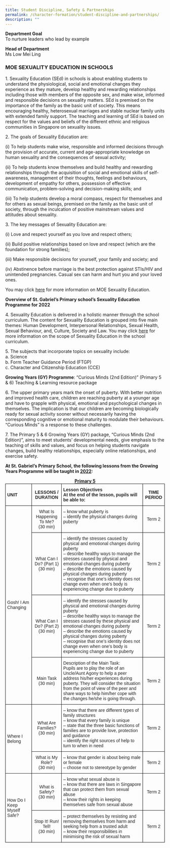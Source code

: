 ```yaml
---
title: Student Discipline, Safety & Partnerships
permalink: /character-formation/student-discipline-and-partnerships/
description: ""
---
```

**Department Goal**   
To nurture leaders who lead by example  
  
**Head of Department**  
Ms Low Mei Ling  

### MOE SEXUALITY EDUCATION IN SCHOOLS

1\. Sexuality Education (SEd) in schools is about enabling students to understand the physiological, social and emotional changes they experience as they mature, develop healthy and rewarding relationships including those with members of the opposite sex, and make wise, informed and responsible decisions on sexuality matters. SEd is premised on the importance of the family as the basic unit of society. This means encouraging healthy, heterosexual marriages and stable nuclear family units with extended family support. The teaching and learning of SEd is based on respect for the values and beliefs of the different ethnic and religious communities in Singapore on sexuality issues.

2\. The goals of Sexuality Education are:

(i) To help students make wise, responsible and informed decisions through the provision of accurate, current and age-appropriate knowledge on human sexuality and the consequences of sexual activity;

(ii) To help students know themselves and build healthy and rewarding relationships through the acquisition of social and emotional skills of self-awareness, management of their thoughts, feelings and behaviours, development of empathy for others, possession of effective communication, problem-solving and decision-making skills; and

(iii) To help students develop a moral compass, respect for themselves and for others as sexual beings, premised on the family as the basic unit of society, through the inculcation of positive mainstream values and attitudes about sexuality.

3\. The key messages of Sexuality Education are:

(i) Love and respect yourself as you love and respect others;  

(ii) Build positive relationships based on love and respect (which are the foundation for strong families);

(iii) Make responsible decisions for yourself, your family and society; and

(iv) Abstinence before marriage is the best protection against STIs/HIV and unintended pregnancies. Casual sex can harm and hurt you and your loved ones.

You may click [here](https://www.moe.gov.sg/education/programmes/social-and-emotional-learning/sexuality-education) for more information on MOE Sexuality Education.

**Overview of St. Gabriel’s Primary school’s Sexuality Education Programme for 2022**  

4\. Sexuality Education is delivered in a holistic manner through the school curriculum. The content for Sexuality Education is grouped into five main themes: Human Development, Interpersonal Relationships, Sexual Health, Sexual Behaviour, and, Culture, Society and Law. You may click [here](https://www.moe.gov.sg/education/programmes/social-and-emotional-learning/sexuality-education/scope-and-teaching-approach-of-sexuality-education-in-schools) for more information on the scope of Sexuality Education in the school curriculum.

  

5\. The subjects that incorporate topics on sexuality include:   
a. Science      
b. Form Teacher Guidance Period (FTGP)    
c. Character and Citizenship Education (CCE)

**Growing Years (GY) Programme**: “Curious Minds (2nd Edition)” (Primary 5 & 6) Teaching & Learning resource package

6\. The upper primary years mark the onset of puberty. With better nutrition and improved health care, children are reaching puberty at a younger age and have to grapple with physical, emotional and psychological changes in themselves. The implication is that our children are becoming biologically ready for sexual activity sooner without necessarily having the corresponding cognitive or emotional maturity to modulate their behaviours. “Curious Minds” is a response to these challenges.

7\. The Primary 5 & 6 Growing Years (GY) package, “Curious Minds (2nd Edition)”, aims to meet students’ developmental needs, give emphasis to the teaching of skills and values, and focus on helping students navigate changes, build healthy relationships, especially online relationships, and exercise safety.

**At St. Gabriel’s Primary School, the following lessons from the Growing Years Programme** **will be taught in <u>2022</u>:**

<center><strong><u>Primary 5</u></strong></center>

<style type="text/css">
.tg  {border-collapse:collapse;border-spacing:0;margin:0px auto;}
.tg td{border-color:black;border-style:solid;border-width:1px;font-family:Arial, sans-serif;font-size:14px;
  overflow:hidden;padding:10px 5px;word-break:normal;}
.tg th{border-color:black;border-style:solid;border-width:1px;font-family:Arial, sans-serif;font-size:14px;
  font-weight:normal;overflow:hidden;padding:10px 5px;word-break:normal;}
.tg .tg-95g1{color:#232323;font-weight:bold;text-align:left;vertical-align:top}
.tg .tg-17an{color:#232323;font-weight:bold;text-align:left;vertical-align:middle}
.tg .tg-g1uo{color:#232323;text-align:left;vertical-align:top}
.tg .tg-tv7y{color:#232323;text-align:center;vertical-align:middle}
.tg .tg-ujr7{color:#232323;font-weight:bold;text-align:center;vertical-align:middle}
.tg .tg-bjk0{color:#232323;text-align:left;vertical-align:middle}
</style>
<table class="tg">
<tbody>
  <tr>
    <td class="tg-17an">UNIT</td>
    <td class="tg-ujr7">LESSONS / DURATION</td>
    <td class="tg-95g1">Lesson Objectives<br>At the end of the lesson, pupils will be able to:</td>
    <td class="tg-ujr7">TIME PERIOD</td>
  </tr>
  <tr>
    <td class="tg-bjk0" rowspan="4">Gosh! I Am Changing</td>
    <td class="tg-tv7y">What Is Happening To Me?<br>(30 min)</td>
    <td class="tg-g1uo">– know what puberty is<br>– identify the physical changes during puberty</td>
    <td class="tg-tv7y">Term 2</td>
  </tr>
  <tr>
    <td class="tg-tv7y">What Can I Do? (Part 1)<br>(30 min)</td>
    <td class="tg-g1uo"><span style="font-weight:400;font-style:normal">– </span>identify the stresses caused by physical and emotional changes during puberty<br><span style="font-weight:400;font-style:normal">– </span>describe healthy ways to manage the stresses caused by physical and emotional changes during puberty<br><span style="font-weight:400;font-style:normal">– </span>describe the emotions caused by physical changes during puberty<br><span style="font-weight:400;font-style:normal">–</span> recognise that one’s identity does not change even when one’s body is experiencing change due to puberty</td>
    <td class="tg-tv7y">Term 2</td>
  </tr>
  <tr>
    <td class="tg-tv7y">What Can I Do? (Part 2)<br>(30 min)</td>
    <td class="tg-g1uo"><span style="font-weight:400;font-style:normal">–</span> identify the stresses caused by physical and emotional changes during puberty<br><span style="font-weight:400;font-style:normal">–</span> describe healthy ways to manage the stresses caused by these physical and emotional changes during puberty<br><span style="font-weight:400;font-style:normal">–</span> describe the emotions caused by physical changes during puberty<br><span style="font-weight:400;font-style:normal">–</span> recognise that one’s identity does not change even when one’s body is experiencing change due to puberty<br></td>
    <td class="tg-tv7y">Term 2</td>
  </tr>
  <tr>
    <td class="tg-tv7y">Main Task<br>(30 min)</td>
    <td class="tg-g1uo">Description of the Main Task:<br>Pupils are to play the role of an Uncle/Aunt Agony to help a peer address his/her experiences during puberty. They will consider the situation from the point of view of the peer and share ways to help him/her cope with the changes he/she is going through.</td>
    <td class="tg-tv7y">Term 2</td>
  </tr>
  <tr>
    <td class="tg-bjk0" rowspan="2">Where I Belong</td>
    <td class="tg-tv7y">What Are Families?<br>(30 min)</td>
    <td class="tg-g1uo"><span style="font-weight:400;font-style:normal">–</span> know that there are different types of family structures<br><span style="font-weight:400;font-style:normal">–</span> know that every family is unique<br><span style="font-weight:400;font-style:normal">–</span> state that the three basic functions of families are to provide love, protection and guidance<br><span style="font-weight:400;font-style:normal">–</span> identify the right sources of help to turn to when in need</td>
    <td class="tg-tv7y">Term 2</td>
  </tr>
  <tr>
    <td class="tg-tv7y">What is My Role?<br>(30 min)</td>
    <td class="tg-g1uo"><span style="font-weight:400;font-style:normal">– </span>know that gender is about being male or female<br><span style="font-weight:400;font-style:normal">–</span> choose not to stereotype by gender</td>
    <td class="tg-tv7y">Term 2</td>
  </tr>
  <tr>
    <td class="tg-bjk0" rowspan="2">How Do I Keep Myself Safe?</td>
    <td class="tg-tv7y">What is Safety?<br>(30 min)</td>
    <td class="tg-g1uo"><span style="font-weight:400;font-style:normal">–</span> know what sexual abuse is<br><span style="font-weight:400;font-style:normal">–</span> know that there are laws in Singapore that can protect them from sexual abuse<br><span style="font-weight:400;font-style:normal">–</span> know their rights in keeping themselves safe from sexual abuse</td>
    <td class="tg-tv7y">Term 2</td>
  </tr>
  <tr>
    <td class="tg-tv7y">Stop It! Run! Tell!<br>(30 min)</td>
    <td class="tg-g1uo"><span style="font-weight:400;font-style:normal">–</span> protect themselves by resisting and removing themselves from harm and seeking help from a trusted adult<br><span style="font-weight:400;font-style:normal">–</span> know their responsibilities in minimising the risk of sexual harm</td>
    <td class="tg-tv7y">Term 2<br></td>
  </tr>
</tbody>
</table>
<br>


